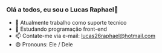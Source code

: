 ### Olá a todos, eu sou o Lucas Raphael👋

- 🔭 Atualmente trabalho como suporte tecnico
- 🌱 Estudando programação front-end
- 📫 Contate-me via e-mail: lucas26raphael@hotmail.com
- 😄 Pronouns: Ele / Dele


